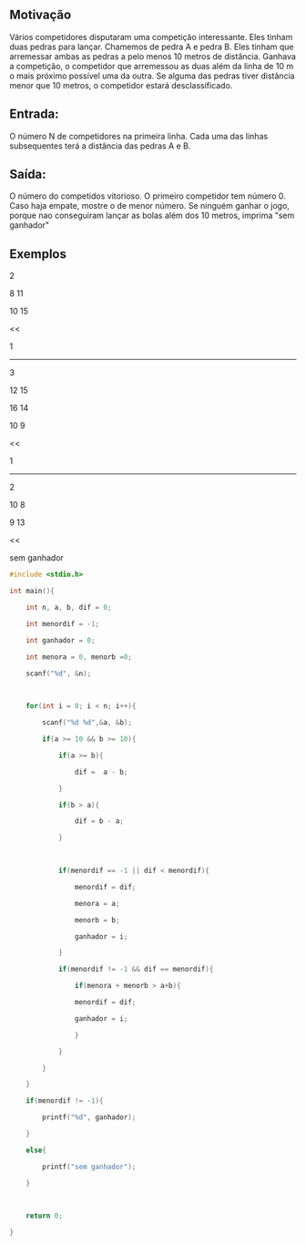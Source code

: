 ## Motivação

Vários competidores disputaram uma competição interessante. Eles tinham duas pedras para lançar. 
Chamemos de pedra A e pedra B. Eles tinham que arremessar ambas as pedras a pelo menos 10 metros de distância. 
Ganhava a competição, o competidor que arremessou as duas além da linha de 10 m o mais próximo possível uma da outra. 
Se alguma das pedras tiver distância menor que 10 metros, o competidor estará desclassificado.

## Entrada:

O número N de competidores na primeira linha. Cada uma das linhas subsequentes terá a distância das pedras A e B.

## Saída:

O número do competidos vitorioso. O primeiro competidor tem número 0. Caso haja empate, mostre o de menor número. 
Se ninguém ganhar o jogo, porque nao conseguiram lançar as bolas além dos 10 metros, imprima "sem ganhador"

## Exemplos
>>

2

8 11

10 15

<<

1

---
>>

3

12 15

16 14

10 9

<<

1

---
>>

2

10 8

9 13

<<

sem ganhador
```c
#include <stdio.h>

int main(){

    int n, a, b, dif = 0;

    int menordif = -1;

    int ganhador = 0;

    int menora = 0, menorb =0;

    scanf("%d", &n);

    

    for(int i = 0; i < n; i++){

        scanf("%d %d",&a, &b);

        if(a >= 10 && b >= 10){

            if(a >= b){

                dif =  a - b;

            }

            if(b > a){

                dif = b - a;

            }

            

            if(menordif == -1 || dif < menordif){

                menordif = dif;

                menora = a;

                menorb = b;

                ganhador = i;

            }

            if(menordif != -1 && dif == menordif){

                if(menora + menorb > a+b){

                menordif = dif;

                ganhador = i;

                }

            }

        }

    }

    if(menordif != -1){

        printf("%d", ganhador);

    }

    else{

        printf("sem ganhador");

    }

    

    return 0;

}


```
